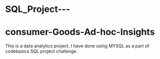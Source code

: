 
# SQL_Project---
# consumer-Goods-Ad-hoc-Insights

This is a data analytics project, I have done using MYSQL as a part of codebasics SQL project challenge.



